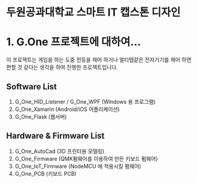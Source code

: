 # 두원공과대학교 스마트 IT 캡스톤 디자인

# 1. G.One 프로젝트에 대하여...

이 프로젝트는 게임을 하는 도중 전등을 제어 하거나 멀티탭같은 전자기기를 제어 하면 편할 것 같다는 생각을 하여 진행한 프로젝트입니다.

## Software List

1. G_One_HID_Listener / G_One_WPF (Windows 용 프로그램)
2. G_One_Xamarin (Android/iOS 어플리케이션)
3. G_One_Flask (웹서버)

## Hardware & Firmware List

1. G_One_AutoCad (3D 프린터용 모델링)
2. G_One_Firmware (QMK펌웨어를 이용하여 만든 키보드 펌웨어)
3. G_One_IoT_Firmware (NodeMCU 에 적용시킬 펌웨어)
4. G_One_PCB (키보드 PCB)
